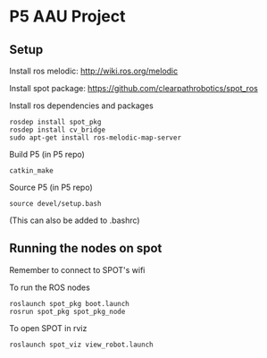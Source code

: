 # P5 AAU Project

## Setup

Install ros melodic: http://wiki.ros.org/melodic

Install spot package: https://github.com/clearpathrobotics/spot_ros

Install ros dependencies and packages

```
rosdep install spot_pkg
rosdep install cv_bridge
sudo apt-get install ros-melodic-map-server
```
Build P5 (in P5 repo)

```
catkin_make
```

Source P5 (in P5 repo)

```
source devel/setup.bash
```
(This can also be added to .bashrc)

## Running the nodes on spot

Remember to connect to SPOT's wifi

To run the ROS nodes

```
roslaunch spot_pkg boot.launch
rosrun spot_pkg spot_pkg_node
```

To open SPOT in rviz
```
roslaunch spot_viz view_robot.launch
```



